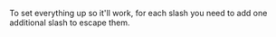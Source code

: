 To set everything up so it'll work, for each slash you need to add one additional slash to escape them.
